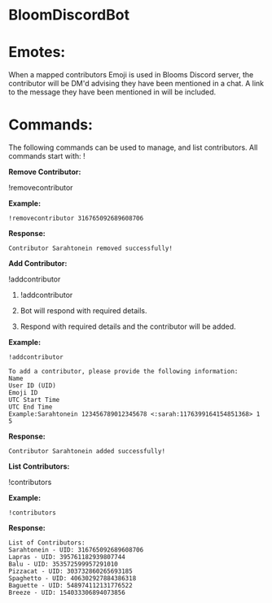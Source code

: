 # BloomDiscordBot


# Emotes:

When a mapped contributors Emoji is used in Blooms Discord server, the contributor will be DM'd advising they have been mentioned in a chat.
A link to the message they have been mentioned in will be included. 

# Commands:

The following commands can be used to manage, and list contributors. All commands 
start with: !

**Remove Contributor:** 

!removecontributor <uid> 

**Example:**

```
!removecontributor 316765092689608706
```

**Response:**
```
Contributor Sarahtonein removed successfully!
```

**Add Contributor:**

!addcontributor

1. !addcontributor

2. Bot will respond with required details.

3. Respond with required details and the contributor will be added.

**Example:**

```
!addcontributor
```
```
To add a contributor, please provide the following information:
Name
User ID (UID)
Emoji ID
UTC Start Time
UTC End Time
Example:Sarahtonein 123456789012345678 <:sarah:1176399164154851368> 1 5

```

**Response:**

```
Contributor Sarahtonein added successfully!
```

**List Contributors:**

!contributors

**Example:**

```
!contributors
```
**Response:**
```
List of Contributors:
Sarahtonein - UID: 316765092689608706
Lapras - UID: 395761182939807744
Balu - UID: 353572599957291010
Pizzacat - UID: 303732860265693185
Spaghetto - UID: 406302927884386318
Baguette - UID: 548974112131776522
Breeze - UID: 154033306894073856
```

